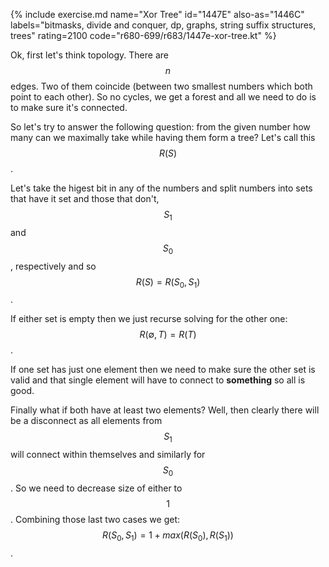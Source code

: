 {% include exercise.md name="Xor Tree" id="1447E" also-as="1446C" labels="bitmasks, divide and conquer, dp, graphs, string suffix structures, trees" rating=2100 code="r680-699/r683/1447e-xor-tree.kt" %}

Ok, first let's think topology. There are $$n$$ edges. Two of them coincide (between two smallest numbers which both point to each other). So no cycles, we get a forest and all we need to do is to make sure it's connected.

So let's try to answer the following question: from the given number how many can we maximally take while having them form a tree?  Let's call this $$R(S)$$.

Let's take the higest bit in any of the numbers and split numbers into sets that have it set and those that don't, $$S_1$$ and $$S_0$$, respectively and so $$R(S) = R(S_0, S_1)$$.

If either set is empty then we just recurse solving for the other one: $$R(\emptyset, T) = R(T)$$.

If one set has just one element then we need to make sure the other set is valid and that single element will have to connect to __something__ so all is good.

Finally what if both have at least two elements?  Well, then clearly there will be a disconnect as all elements from $$S_1$$ will connect within themselves and similarly for $$S_0$$.  So we need to decrease size of either to $$1$$.
Combining those last two cases we get: $$R(S_0, S_1) = 1 + max(R(S_0), R(S_1))$$.
